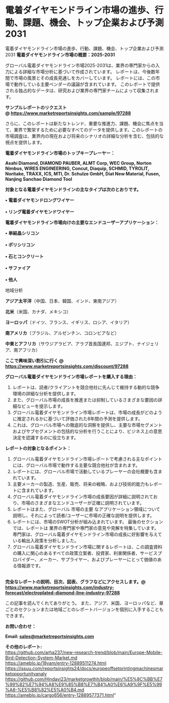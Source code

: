 # 電着ダイヤモンドライン市場の進歩、行動、課題、機会、トップ企業および予測2031
電着ダイヤモンドライン市場の進歩、行動、課題、機会、トップ企業および予測2031
<strong><b>電着ダイヤモンドライン市場の概要：2025-2031</b></strong>

グローバル電着ダイヤモンドライン市場2025-2031は、業界の専門家からの入力による詳細な市場分析に基づいて作成されています。 レポートは、今後数年間で市場の風景とその成長見通しをカバーしています。 レポートには、この市場で動作している主要ベンダーの議論が含まれています。 このレポートで提供される独占的なデータは、研究および業界の専門家チームによって収集されます。

<strong>サンプルレポートのリクエスト @ <a href=https://www.marketreportsinsights.com/sample/97288>https://www.marketreportsinsights.com/sample/97288</a></strong>

さらに、このレポートは新たなトレンド、重要な推進力、課題、機会に焦点を当て、業界で繁栄するために必要なすべてのデータを提供します。このレポートの市場調査は、業界内の現在および将来のシナリオの詳細な分析を含む、包括的な視点を提供します。

<strong>電着ダイヤモンドライン市場のトップキープレーヤー：</strong>

<strong>Asahi Diamond, DIAMOND PAUBER, ALMT Corp, WEC Group, Norton Nimbus, WIRES ENGINEERING, Concut, Diaquip, SCHMID, TYROLIT, Noritake, TRAXX, ICS, MTI, Dr. Schulze GmbH, Diat New Material, Fusen, Nanjing Sanchao Diamond Tool</strong>

<strong><b>対象となる電着ダイヤモンドラインの主なタイプは次のとおりです。</b></strong>

<strong>• 電着ダイヤモンドロングワイヤー<br><br>• リング電着ダイヤモンドワイヤー</strong>

<strong><b>電着ダイヤモンドライン市場向けの主要なエンドユーザーアプリケーション：</b></strong>

<strong>• 単結晶シリコン<br><br>• ポリシリコン<br><br>• 石とコンクリート<br><br>• サファイア<br><br>• 他人</strong>

 地域分析

<strong><b>アジア太平洋</b></strong>（中国、日本、韓国、インド、東南アジア）

<strong><b>北米</b></strong>（米国、カナダ、メキシコ）

<strong><b>ヨーロッパ</b></strong>（ドイツ、フランス、イギリス、ロシア、イタリア）

<strong><b>南アメリカ</b></strong>（ブラジル、アルゼンチン、コロンビアなど）

<strong><b>中東とアフリカ</b></strong>（サウジアラビア、アラブ首長国連邦、エジプト、ナイジェリア、南アフリカ）

<strong>ここで興味深い割引に行く @ <a href=https://www.marketreportsinsights.com/discount/97288>https://www.marketreportsinsights.com/discount/97288</a></strong>

<strong><b>グローバル電着ダイヤモンドライン市場レポートを購入する理由：</b></strong>
<ol>
  <li>レポートは、読者/クライアントを競合他社に先んじて維持する動的な競争環境の詳細な分析を提供します。</li>
  <li>また、グローバル市場の成長を推進または抑制しているさまざまな要因の詳細なビューを提示します。</li>
  <li>グローバル電着ダイヤモンドライン市場レポートは、市場の成長がどのように推定されるかに基づいて評価された8年間の予測を提供します。</li>
  <li>これは、グローバル市場への徹底的な洞察を提供し、主要な市場セグメントおよびサブセグメントの包括的な分析を行うことにより、ビジネス上の意思決定を認識するのに役立ちます。</li>
</ol>
<strong><b>レポートの対象となるポイント：</b></strong>
<ol>
  <li>グローバル電着ダイヤモンドライン市場レポートで考慮される主なポイントには、グローバル市場で動作する主要な競合他社が含まれます。</li>
  <li>レポートには、グローバル市場で活動しているプレーヤーの会社概要も含まれています。</li>
  <li>主要メーカーの製造、生産、販売、将来の戦略、および技術的能力もレポートに含まれています。</li>
  <li>グローバル電着ダイヤモンドライン市場の成長要因が詳細に説明されており、市場のさまざまなエンドユーザーが正確に説明されています。</li>
  <li>レポートはまた、グローバル 市場の主要 なアプリケーション領域について説明し、それによって読者/ユーザーに市場の正確な説明を提供します。</li>
  <li>レポートには、市場のSWOT分析が組み込まれています。 最後のセクションでは、レポートは 業界の専門家や専門家の意見や見解を特集しています。 専門家は、グローバル電着ダイヤモンドライン市場の成長に好影響を与えている輸出入政策を分析しました。</li>
  <li>グローバル電着ダイヤモンドライン市場に関するレポートは、この調査資料の購入に関心のあるすべての政策立案者、投資家、利害関係者、サービスプロバイダー、メーカー、サプライヤー、およびプレーヤーにとって価値のある情報源です。</li>
</ol><br>
<strong>完全なレポートの説明、目次、図表、グラフなどにアクセスします。@ <a href=https://www.marketreportsinsights.com/industry-forecast/electroplated-diamond-line-industry-97288>https://www.marketreportsinsights.com/industry-forecast/electroplated-diamond-line-industry-97288</a></strong>

この記事を読んでくれてありがとう。 また、アジア、米国、ヨーロッパなど、章ごとのセクションまたは地域ごとのレポートバージョンを個別に入手することもできます。

<strong><b>お問い合わせ：</b></strong>

<strong>Email: </strong><a href=mailto:sales@marketreportsinsights.com><strong>sales@marketreportsinsights.com</strong></a>

<strong>その他のレポート:</strong>
<br>
<a href=https://github.com/arha237/new-research-trend/blob/main/Europe-Mobile-Bird-Detection-System-Market.md>https://github.com/arha237/new-research-trend/blob/main/Europe-Mobile-Bird-Detection-System-Market.md</a>
<br>
<a href=https://ameblo.jp/18yam/entry-12889511274.html>https://ameblo.jp/18yam/entry-12889511274.html</a>
<br>
<a href=https://issuu.com/reportsinsights24/docs/europeoffsetprintingmachinesmarketopportunityanaly>https://issuu.com/reportsinsights24/docs/europeoffsetprintingmachinesmarketopportunityanaly</a>
<br>
<a href=https://github.com/Hindavi23/marketgrowthh/blob/main/%E5%8C%BB%E7%99%82%E7%94%A8%E9%85%B8%E7%B4%A0%E6%A9%9F%E5%99%A8-%E5%B8%82%E5%A0%B4.md>https://github.com/Hindavi23/marketgrowthh/blob/main/%E5%8C%BB%E7%99%82%E7%94%A8%E9%85%B8%E7%B4%A0%E6%A9%9F%E5%99%A8-%E5%B8%82%E5%A0%B4.md</a>
<br>
<a href=https://ameblo.jp/cargo656/entry-12889577371.html>https://ameblo.jp/cargo656/entry-12889577371.html</a>"

